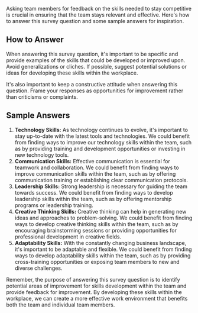 

Asking team members for feedback on the skills needed to stay competitive is crucial in ensuring that the team stays relevant and effective. Here's how to answer this survey question and some sample answers for inspiration.

How to Answer
-------------

When answering this survey question, it's important to be specific and provide examples of the skills that could be developed or improved upon. Avoid generalizations or cliches. If possible, suggest potential solutions or ideas for developing these skills within the workplace.

It's also important to keep a constructive attitude when answering this question. Frame your responses as opportunities for improvement rather than criticisms or complaints.

Sample Answers
--------------

1. **Technology Skills:** As technology continues to evolve, it's important to stay up-to-date with the latest tools and technologies. We could benefit from finding ways to improve our technology skills within the team, such as by providing training and development opportunities or investing in new technology tools.
2. **Communication Skills:** Effective communication is essential for teamwork and collaboration. We could benefit from finding ways to improve communication skills within the team, such as by offering communication training or establishing clear communication protocols.
3. **Leadership Skills:** Strong leadership is necessary for guiding the team towards success. We could benefit from finding ways to develop leadership skills within the team, such as by offering mentorship programs or leadership training.
4. **Creative Thinking Skills:** Creative thinking can help in generating new ideas and approaches to problem-solving. We could benefit from finding ways to develop creative thinking skills within the team, such as by encouraging brainstorming sessions or providing opportunities for professional development in creative fields.
5. **Adaptability Skills:** With the constantly changing business landscape, it's important to be adaptable and flexible. We could benefit from finding ways to develop adaptability skills within the team, such as by providing cross-training opportunities or exposing team members to new and diverse challenges.

Remember, the purpose of answering this survey question is to identify potential areas of improvement for skills development within the team and provide feedback for improvement. By developing these skills within the workplace, we can create a more effective work environment that benefits both the team and individual team members.
